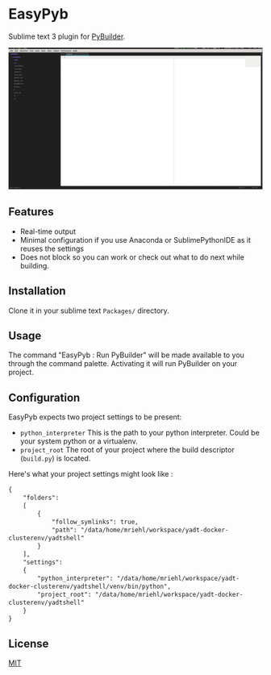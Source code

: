 EasyPyb
=======

Sublime text 3 plugin for [PyBuilder](http://pybuilder.github.io).

![EasyPyb provides PyBuilder integration for Sublime Text 3](easypyb.gif)

## Features
* Real-time output
* Minimal configuration if you use Anaconda or SublimePythonIDE as it reuses the settings
* Does not block so you can work or check out what to do next while building.

## Installation
Clone it in your sublime text `Packages/` directory.

## Usage
The command "EasyPyb : Run PyBuilder" will be made available to you through the command palette. Activating it will run PyBuilder on your project.

## Configuration
EasyPyb expects two project settings to be present:

* `python_interpreter`
  This is the path to your python interpreter. Could be your system python or a virtualenv.
* `project_root`
  The root of your project where the build descriptor (`build.py`) is located.

Here's what your project settings might look like :

```
{
    "folders":
    [
        {
            "follow_symlinks": true,
            "path": "/data/home/mriehl/workspace/yadt-docker-clusterenv/yadtshell"
        }
    ],
    "settings":
    {
        "python_interpreter": "/data/home/mriehl/workspace/yadt-docker-clusterenv/yadtshell/venv/bin/python",
        "project_root": "/data/home/mriehl/workspace/yadt-docker-clusterenv/yadtshell"
    }
}
```

## License
[MIT](https://github.com/mriehl/EasyPyb/blob/master/LICENSE)

